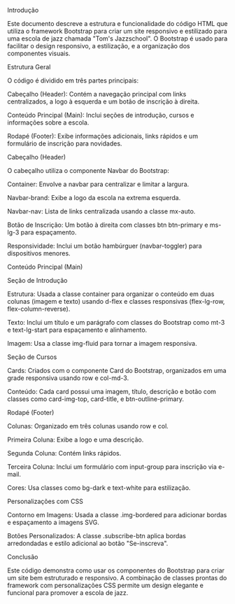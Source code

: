 Introdução

Este documento descreve a estrutura e funcionalidade do código HTML que utiliza o framework Bootstrap para criar um site responsivo e estilizado para uma escola de jazz chamada "Tom's Jazzschool". O Bootstrap é usado para facilitar o design responsivo, a estilização, e a organização dos componentes visuais.

Estrutura Geral

O código é dividido em três partes principais:

Cabeçalho (Header): Contém a navegação principal com links centralizados, a logo à esquerda e um botão de inscrição à direita.

Conteúdo Principal (Main): Inclui seções de introdução, cursos e informações sobre a escola.

Rodapé (Footer): Exibe informações adicionais, links rápidos e um formulário de inscrição para novidades.

Cabeçalho (Header)

O cabeçalho utiliza o componente Navbar do Bootstrap:

Container: Envolve a navbar para centralizar e limitar a largura.

Navbar-brand: Exibe a logo da escola na extrema esquerda.

Navbar-nav: Lista de links centralizada usando a classe mx-auto.

Botão de Inscrição: Um botão à direita com classes btn btn-primary e ms-lg-3 para espaçamento.

Responsividade: Inclui um botão hambúrguer (navbar-toggler) para dispositivos menores.

Conteúdo Principal (Main)

Seção de Introdução

Estrutura: Usada a classe container para organizar o conteúdo em duas colunas (imagem e texto) usando d-flex e classes responsivas (flex-lg-row, flex-column-reverse).

Texto: Inclui um título e um parágrafo com classes do Bootstrap como mt-3 e text-lg-start para espaçamento e alinhamento.

Imagem: Usa a classe img-fluid para tornar a imagem responsiva.

Seção de Cursos

Cards: Criados com o componente Card do Bootstrap, organizados em uma grade responsiva usando row e col-md-3.

Conteúdo: Cada card possui uma imagem, título, descrição e botão com classes como card-img-top, card-title, e btn-outline-primary.

Rodapé (Footer)

Colunas: Organizado em três colunas usando row e col.

Primeira Coluna: Exibe a logo e uma descrição.

Segunda Coluna: Contém links rápidos.

Terceira Coluna: Inclui um formulário com input-group para inscrição via e-mail.

Cores: Usa classes como bg-dark e text-white para estilização.

Personalizações com CSS

Contorno em Imagens: Usada a classe .img-bordered para adicionar bordas e espaçamento a imagens SVG.

Botões Personalizados: A classe .subscribe-btn aplica bordas arredondadas e estilo adicional ao botão "Se-inscreva".

Conclusão

Este código demonstra como usar os componentes do Bootstrap para criar um site bem estruturado e responsivo. A combinação de classes prontas do framework com personalizações CSS permite um design elegante e funcional para promover a escola de jazz.
